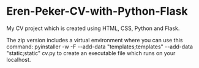# Eren-Peker-CV-with-Python-Flask
My CV project which is created using HTML, CSS, Python and Flask.

The zip version includes a virtual environment where you can use this command:
      pyinstaller -w -F --add-data "templates;templates" --add-data "static;static" cv.py
to create an executable file which runs on your localhost.
